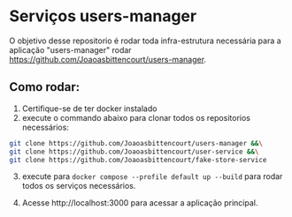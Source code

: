 # Serviços users-manager

O objetivo desse repositorio é rodar toda infra-estrutura necessária para a aplicação "users-manager" rodar https://github.com/Joaoasbittencourt/users-manager.

## Como rodar:

1. Certifique-se de ter docker instalado
2. execute o commando abaixo para clonar todos os repositorios necessários:
```bash
git clone https://github.com/Joaoasbittencourt/users-manager &&\
git clone https://github.com/Joaoasbittencourt/user-service &&\
git clone https://github.com/Joaoasbittencourt/fake-store-service
```

3. execute para `docker compose --profile default up --build` para rodar todos os serviços necessários.

4. Acesse http://localhost:3000 para acessar a aplicação principal.
